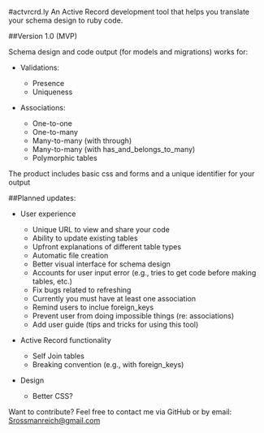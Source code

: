 #actvrcrd.ly
An Active Record development tool that helps you translate your schema design to ruby code.

##Version 1.0 (MVP)

Schema design and code output (for models and migrations) works for:

* Validations: 
	* Presence
	* Uniqueness

* Associations:
	* One-to-one
	* One-to-many
	* Many-to-many (with through)
	* Many-to-many (with has_and_belongs_to_many)
	* Polymorphic tables

The product includes basic css and forms and a unique identifier for your output

##Planned updates:

* User experience
	* Unique URL to view and share your code
	* Ability to update existing tables
	* Upfront explanations of different table types
	* Automatic file creation
	* Better visual interface for schema design
	* Accounts for user input error (e.g., tries to get code before making tables, etc.)
	* Fix bugs related to refreshing
	* Currently you must have at least one association
	* Remind users to inclue foreign_keys
	* Prevent user from doing impossible things (re: associations)
	* Add user guide (tips and tricks for using this tool)

* Active Record functionality
	* Self Join tables
	* Breaking convention (e.g., with foreign_keys)

* Design
	* Better CSS?

Want to contribute? Feel free to contact me via GitHub or by email: Srossmanreich@gmail.com
